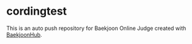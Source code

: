 # cordingtest
This is an auto push repository for Baekjoon Online Judge created with [BaekjoonHub](https://github.com/BaekjoonHub/BaekjoonHub).
